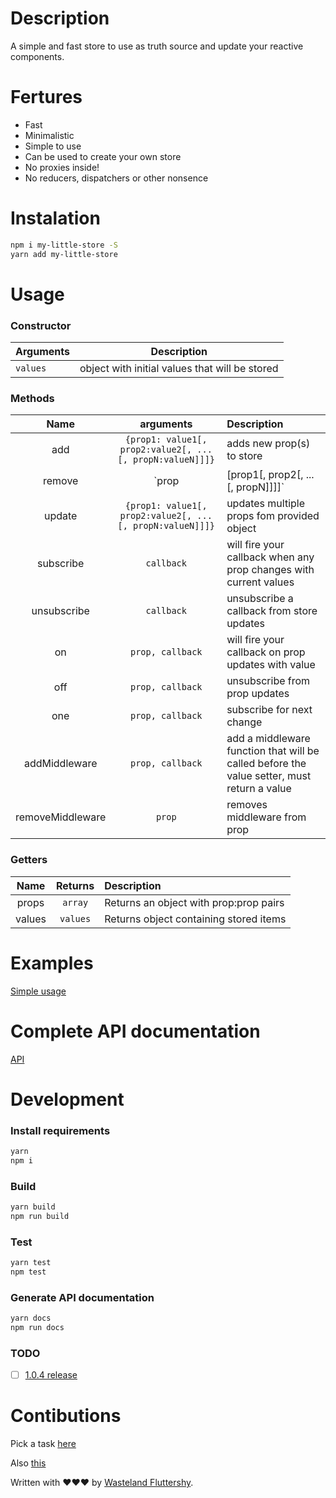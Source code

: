 Description
===
A simple and fast store to use as truth source and update your reactive components.

Fertures
===
* Fast
* Minimalistic
* Simple to use
* Can be used to create your own store
* No proxies inside!
* No reducers, dispatchers or other nonsence

Instalation
===
```bash
npm i my-little-store -S
yarn add my-little-store
```

Usage
===

### Constructor
| Arguments | Description |
| --------- | ----------- |
| `values`  | object with initial values that will be stored |

### Methods
| Name | arguments | Description |
| :--: | :-------: | :---------- |
| add | `{prop1: value1[, prop2:value2[, ...[, propN:valueN]]]}` | adds new prop(s) to store |
| remove | `prop | [prop1[, prop2[, ...[, propN]]]]` | removes single or multiple props from store |
| update | `{prop1: value1[, prop2:value2[, ...[, propN:valueN]]]}` | updates multiple props fom provided object |
| subscribe | `callback` | will fire your callback when any prop changes with current values |
| unsubscribe | `callback` | unsubscribe a callback from store updates |
| on | `prop, callback` | will fire your callback on prop updates with value |
| off | `prop, callback` | unsubscribe from prop updates |
| one | `prop, callback` | subscribe for next change |
| addMiddleware | `prop, callback` | add a middleware function that will be called before the value setter, must return a value |
| removeMiddleware | `prop` | removes middleware from prop |

### Getters
| Name | Returns | Description |
| :--: | :-----: | :---------- |
| props | `array` | Returns an object with prop:prop pairs |
| values | `values` | Returns object containing stored items |

Examples
===
[Simple usage](https://github.com/ingvardm/jstor/blob/master/docs/example.md)

Complete API documentation
===
[API](https://github.com/ingvardm/jstor/blob/master/docs/api.md)

Development
===
### Install requirements

```bash
yarn
npm i
```

### Build

```bash
yarn build
npm run build
```

### Test

```bash
yarn test
npm test
```

### Generate API documentation

```bash
yarn docs
npm run docs
```

### TODO

- [ ] [1.0.4 release](https://github.com/ingvardm/jstor/projects/1)

Contibutions
===

Pick a task [here](https://github.com/ingvardm/jstor/projects)

Also [this](https://git-scm.com/book/en/v2/GitHub-Contributing-to-a-Project)

Written with ❤❤❤ by [Wasteland Fluttershy](https://github.com/ingvardm).